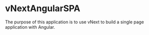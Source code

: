 # vNextAngularSPA

The purpose of this application is to use vNext to build a single page application with Angular.

